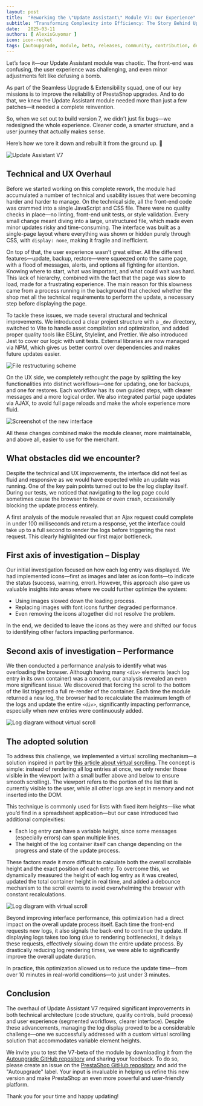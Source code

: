 ```yaml
---
layout: post
title:  "Reworking the \"Update Assistant\" Module V7: Our Experience"
subtitle: "Transforming Complexity into Efficiency: The Story Behind Update Assistant V7"
date:   2025-03-11
authors: [ AlexisGuyomar ]
icon: icon-rocket
tags: [autoupgrade, module, beta, releases, community, contribution, development, qa]
---
```


Let’s face it—our Update Assistant module was chaotic. The front-end was confusing, the user experience was challenging, and even minor adjustments felt like defusing a bomb.

As part of the Seamless Upgrade & Extensibility squad, one of our key missions is to improve the reliability of PrestaShop upgrades. And to do that, we knew the Update Assistant module needed more than just a few patches—it needed a complete reinvention.

So, when we set out to build version 7, we didn’t just fix bugs—we redesigned the whole experience. Cleaner code, a smarter structure, and a user journey that actually makes sense.

Here’s how we tore it down and rebuilt it from the ground up. 🚀

![Update Assistant V7](/assets/images/2025/03/banner_autoupgrade_v7.png)

## Technical and UX Overhaul

Before we started working on this complete rework, the module had accumulated a number of technical and usability issues that were becoming harder and harder to manage. On the technical side, all the front-end code was crammed into a single JavaScript and CSS file. There were no quality checks in place—no linting, front-end unit tests, or style validation. Every small change meant diving into a large, unstructured file, which made even minor updates risky and time-consuming. The interface was built as a single-page layout where everything was shown or hidden purely through CSS, with `display: none`, making it fragile and inefficient.

On top of that, the user experience wasn’t great either. All the different features—update, backup, restore—were squeezed onto the same page, with a flood of messages, alerts, and options all fighting for attention. Knowing where to start, what was important, and what could wait was hard. This lack of hierarchy, combined with the fact that the page was slow to load, made for a frustrating experience. The main reason for this slowness came from a process running in the background that checked whether the shop met all the technical requirements to perform the update, a necessary step before displaying the page.

To tackle these issues, we made several structural and technical improvements. We introduced a clear project structure with a `_dev` directory, switched to Vite to handle asset compilation and optimization, and added proper quality tools like ESLint, Stylelint, and Prettier. We also introduced Jest to cover our logic with unit tests. External libraries are now managed via NPM, which gives us better control over dependencies and makes future updates easier.

![File restructuring scheme](/assets/images/2025/03/banner_autoupgrade_files.png)

On the UX side, we completely rethought the page by splitting the key functionalities into distinct workflows—one for updating, one for backups, and one for restores. Each workflow has its own guided steps, with clearer messages and a more logical order. We also integrated partial page updates via AJAX, to avoid full page reloads and make the whole experience more fluid.

![Screenshot of the new interface](/assets/images/2025/03/banner_screen_autoupgrade.png)

All these changes combined make the module cleaner, more maintainable, and above all, easier to use for the merchant.

## What obstacles did we encounter?

Despite the technical and UX improvements, the interface did not feel as fluid and responsive as we would have expected while an update was running. One of the key pain points turned out to be the log display itself. During our tests, we noticed that navigating to the log page could sometimes cause the browser to freeze or even crash, occasionally blocking the update process entirely.

A first analysis of the module revealed that an Ajax request could complete in under 100 milliseconds and return a response, yet the interface could take up to a full second to render the logs before triggering the next request. This clearly highlighted our first major bottleneck.

## First axis of investigation – Display

Our initial investigation focused on how each log entry was displayed. We had implemented icons—first as images and later as icon fonts—to indicate the status (success, warning, error). However, this approach also gave us valuable insights into areas where we could further optimize the system:

- Using images slowed down the loading process.
- Replacing images with font icons further degraded performance.
- Even removing the icons altogether did not resolve the problem.

In the end, we decided to leave the icons as they were and shifted our focus to identifying other factors impacting performance.

## Second axis of investigation – Performance

We then conducted a performance analysis to identify what was overloading the browser. Although having many `<div>` elements (each log entry in its own container) was a concern, our analysis revealed an even more significant issue. We discovered that forcing the scroll to the bottom of the list triggered a full re-render of the container. Each time the module returned a new log, the browser had to recalculate the maximum length of the logs and update the entire `<div>`, significantly impacting performance, especially when new entries were continuously added.

![Log diagram without virtual scroll](/assets/images/2025/03/banner_no_virtual_scroll.png)

## The adopted solution

To address this challenge, we implemented a virtual scrolling mechanism—a solution inspired in part by <a href="https://blog.logrocket.com/virtual-scrolling-core-principles-and-basic-implementation-in-react/" target="_blank">this article about virtual scrolling</a>. The concept is simple: instead of rendering all log entries at once, we only render those visible in the viewport (with a small buffer above and below to ensure smooth scrolling). The viewport refers to the portion of the list that is currently visible to the user, while all other logs are kept in memory and not inserted into the DOM.

This technique is commonly used for lists with fixed item heights—like what you’d find in a spreadsheet application—but our case introduced two additional complexities:

- Each log entry can have a variable height, since some messages (especially errors) can span multiple lines.
- The height of the log container itself can change depending on the progress and state of the update process.

These factors made it more difficult to calculate both the overall scrollable height and the exact position of each entry. To overcome this, we dynamically measured the height of each log entry as it was created, updated the total container height in real time, and added a debounce mechanism to the scroll events to avoid overwhelming the browser with constant recalculations.

![Log diagram with virtual scroll](/assets/images/2025/03/banner_virtual_scroll.png)

Beyond improving interface performance, this optimization had a direct impact on the overall update process itself. Each time the front-end requests new logs, it also signals the back-end to continue the update. If displaying logs takes too long (due to rendering bottlenecks), it delays these requests, effectively slowing down the entire update process. By drastically reducing log rendering times, we were able to significantly improve the overall update duration.

In practice, this optimization allowed us to reduce the update time—from over 10 minutes in real-world conditions—to just under 3 minutes.

## Conclusion

The overhaul of Update Assistant V7 required significant improvements in both technical architecture (code structure, quality controls, build process) and user experience (segmented workflows, clearer interface). Despite these advancements, managing the log display proved to be a considerable challenge—one we successfully addressed with a custom virtual scrolling solution that accommodates variable element heights.

We invite you to test the V7-beta of the module by downloading it from the <a href="https://github.com/PrestaShop/autoupgrade/releases" target="_blank">Autoupgrade GitHub repository</a> and sharing your feedback. To do so, please create an issue on the <a href="https://github.com/PrestaShop/PrestaShop/issues" target="_blank">PrestaShop GitHub repository</a> and add the "Autoupgrade" label. Your input is invaluable in helping us refine this new version and make PrestaShop an even more powerful and user-friendly platform.

Thank you for your time and happy updating!
